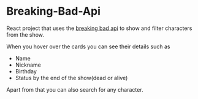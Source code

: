 # Breaking-Bad-Api

React project that uses the [breaking bad api](https://breakingbadapi.com/documentation) to show and filter characters from the show.

When you hover over the cards you can see their details such as 

 - Name 
 - Nickname
 - Birthday 
 - Status by the end of the show(dead or alive)



Apart from that you can also search for any character.
